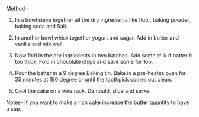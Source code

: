 Method - 

1. In a bowl sieve together all the dry ingredients like flour, baking powder, baking soda and Salt.

2. In another bowl whisk together yogurt and sugar. Add in butter and vanilla and mix well.

3. Now fold in the dry ingriedents in two batches. Add some milk if batter is too thick. Fold in chocolate chips and save some for top.

4. Pour the batter in a 9 degree Baking tin. Bake in a pre-heates oven for 35 minutes at 180 degree or until the toothpick comes out clean.

5. Cool the cake on a wire rack. Demould, slice and serve.

Notes- If you want to make a rich cake increase the butter quantity to have a cup.